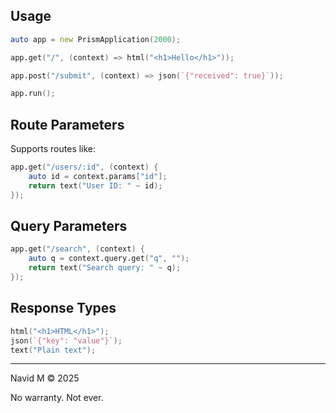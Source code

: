 ## Usage

```d
auto app = new PrismApplication(2000);

app.get("/", (context) => html("<h1>Hello</h1>"));

app.post("/submit", (context) => json(`{"received": true}`));

app.run();
```

## Route Parameters

Supports routes like:

```d
app.get("/users/:id", (context) {
    auto id = context.params["id"];
    return text("User ID: " ~ id);
});
```

## Query Parameters

```d
app.get("/search", (context) {
    auto q = context.query.get("q", "");
    return text("Search query: " ~ q);
});
```

## Response Types

```d
html("<h1>HTML</h1>");
json(`{"key": "value"}`);
text("Plain text");
```

---

Navid M © 2025

No warranty. Not ever.
